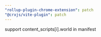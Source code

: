 ```yaml
---
"rollup-plugin-chrome-extension": patch
"@crxjs/vite-plugin": patch
---
```


support content_scripts[i].world in manifest
